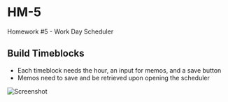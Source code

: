 # HM-5
Homework #5 - Work Day Scheduler

## Build Timeblocks
* Each timeblock needs the hour, an input for memos, and a save button
* Memos need to save and be retrieved upon opening the scheduler



![Screenshot](https://user-images.githubusercontent.com/64376825/83526593-42c8af80-a4ac-11ea-8f1c-c4a08a79b537.png)
